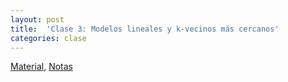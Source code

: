 ```yaml
---
layout: post
title:  'Clase 3: Modelos lineales y k-vecinos más cercanos'
categories: clase
---
```


[Material]( https://www.dropbox.com/s/xau8kxx2ziy9nbt/clase_3.zip?dl=1 ), [Notas](https://www.dropbox.com/s/00ptki4ljwuvefy/Notas_AE_03.pdf?dl=1)

